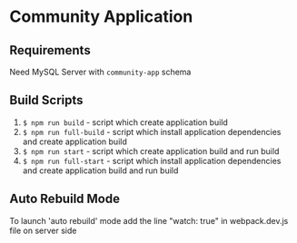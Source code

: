 # Community Application

## Requirements 
Need MySQL Server with `community-app` schema 

## Build Scripts
1. `$ npm run build` - script which create application build
2. `$ npm run full-build` - script which install application dependencies and create application build
3. `$ npm run start` - script which create application build and run build
4. `$ npm run full-start` - script which install application dependencies and create application build and run build

## Auto Rebuild Mode
To launch 'auto rebuild' mode add the line "watch: true" in webpack.dev.js file on server side